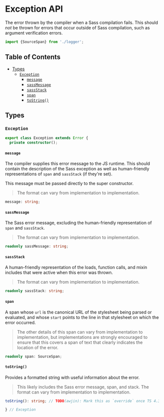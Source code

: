 # Exception API

The error thrown by the compiler when a Sass compilation fails. This should
*not* be thrown for errors that occur outside of Sass compilation, such as
argument verification errors.

```ts
import {SourceSpan} from './logger';
```

## Table of Contents

* [Types](#types)
  * [`Exception`](#exception)
    * [`message`](#message)
    * [`sassMessage`](#sassmessage)
    * [`sassStack`](#sassstack)
    * [`span`](#span)
    * [`toString()`](#tostring)

## Types

### `Exception`

```ts
export class Exception extends Error {
  private constructor();
```

#### `message`

The compiler supplies this error message to the JS runtime. This should contain
the description of the Sass exception as well as human-friendly representations
of `span` and `sassStack` (if they're set).

This message must be passed directly to the super constructor.

> The format can vary from implementation to implementation.

```ts
message: string;
```

#### `sassMessage`

The Sass error message, excluding the human-friendly representation of `span`
and `sassStack`.

> The format can vary from implementation to implementation.

```ts
readonly sassMessage: string;
```

#### `sassStack`

A human-friendly representation of the loads, function calls, and mixin includes
that were active when this error was thrown.

> The format can vary from implementation to implementation.

```ts
readonly sassStack: string;
```

#### `span`

A span whose `url` is the canonical URL of the stylesheet being parsed or
evaluated, and whose `start` points to the line in that stylesheet on which the
error occurred.

> The other details of this span can vary from implementation to implementation,
> but implementations are strongly encouraged to ensure that this covers a span
> of text that clearly indicates the location of the error.

```ts
readonly span: SourceSpan;
```

#### `toString()`

Provides a formatted string with useful information about the error.

> This likely includes the Sass error message, span, and stack. The format can
> vary from implementation to implementation.

```ts
toString(): string; // TODO(awjin): Mark this as `override` once TS 4.3 is released.
```

```ts
} // Exception
```
